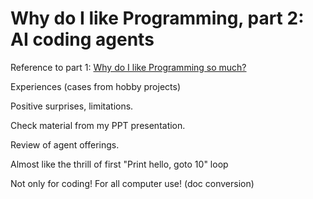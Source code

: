 # Why do I like Programming, part 2: AI coding agents

Reference to part 1: [Why do I like Programming so much?](/post/i-like-programming)

Experiences (cases from hobby projects)

Positive surprises, limitations.

Check material from my PPT presentation.

Review of agent offerings.

Almost like the thrill of first "Print hello, goto 10" loop

Not only for coding! For all computer use! (doc conversion)